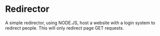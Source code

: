 # Redirector
A simple redirector, using NODE.JS, host a website with a login system to redirect people. This will only redirect page GET requests.
